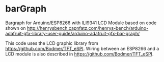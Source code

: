 # barGraph
Bargraph for Arduino/ESP8266 with ILI9341 LCD Module based on code shown on http://henrysbench.capnfatz.com/henrys-bench/arduino-adafruit-gfx-library-user-guide/arduino-adafruit-gfx-bar-graph/

This code uses the LCD graphic library from https://github.com/Bodmer/TFT_eSPI.  Wiring between an ESP8266 and a LCD module is also described in https://github.com/Bodmer/TFT_eSPI.

